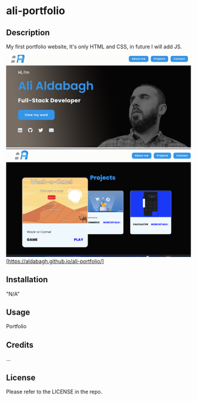 # ali-portfolio

## Description

My first portfolio website, It's only HTML and CSS, in future I will add JS.

![App screenshot](./image/portfolio-Screenshot1.jpg)
![App screenshot](./image/portfolio-Screenshot2.png)
[https://aldabagh.github.io/ali-portfolio/]




## Installation

"N/A"

## Usage

Portfolio

## Credits

...

## License

Please refer to the LICENSE in the repo.